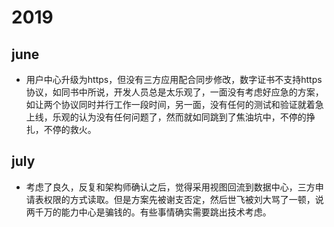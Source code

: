 # 2019

## june

- 用户中心升级为https，但没有三方应用配合同步修改，数字证书不支持https协议，如同书中所说，开发人员总是太乐观了，一面没有考虑好应急的方案，如让两个协议同时并行工作一段时间，另一面，没有任何的测试和验证就着急上线，乐观的认为没有任何问题了，然而就如同跳到了焦油坑中，不停的挣扎，不停的救火。

## july

- 考虑了良久，反复和架构师确认之后，觉得采用视图回流到数据中心，三方申请表权限的方式读取。但是方案先被谢支否定，然后世飞被刘大骂了一顿，说两千万的能力中心是骗钱的。有些事情确实需要跳出技术考虑。
